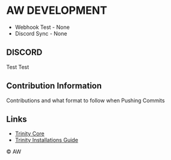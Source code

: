 # AW DEVELOPMENT


*	Webhook Test	- None
*	Discord Sync	- None

## DISCORD
Test Test

## Contribution Information
Contributions and what format to follow when Pushing Commits


## Links
* [Trinity Core](https://github.com/TrinityCore/TrinityCore)
* [Trinity Installations Guide](https://trinitycore.atlassian.net/wiki/spaces/tc/pages/2130077/Installation+Guide)


© AW
